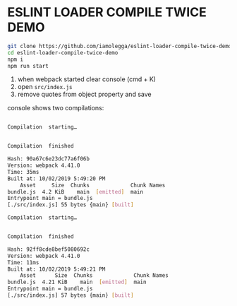 # ESLINT LOADER COMPILE TWICE DEMO

```sh
git clone https://github.com/iamolegga/eslint-loader-compile-twice-demo.git
cd eslint-loader-compile-twice-demo
npm i
npm run start
```

1. when webpack started clear console (cmd + K)
2. open `src/index.js`
3. remove quotes from object property and save

console shows two compilations:

```sh

Compilation  starting…


Compilation  finished

Hash: 90a67c6e23dc77a6f06b
Version: webpack 4.41.0
Time: 35ms
Built at: 10/02/2019 5:49:20 PM
    Asset     Size  Chunks             Chunk Names
bundle.js  4.2 KiB    main  [emitted]  main
Entrypoint main = bundle.js
[./src/index.js] 55 bytes {main} [built]

Compilation  starting…


Compilation  finished

Hash: 92ff8cde8bef5080692c
Version: webpack 4.41.0
Time: 11ms
Built at: 10/02/2019 5:49:21 PM
    Asset      Size  Chunks             Chunk Names
bundle.js  4.21 KiB    main  [emitted]  main
Entrypoint main = bundle.js
[./src/index.js] 57 bytes {main} [built]

```